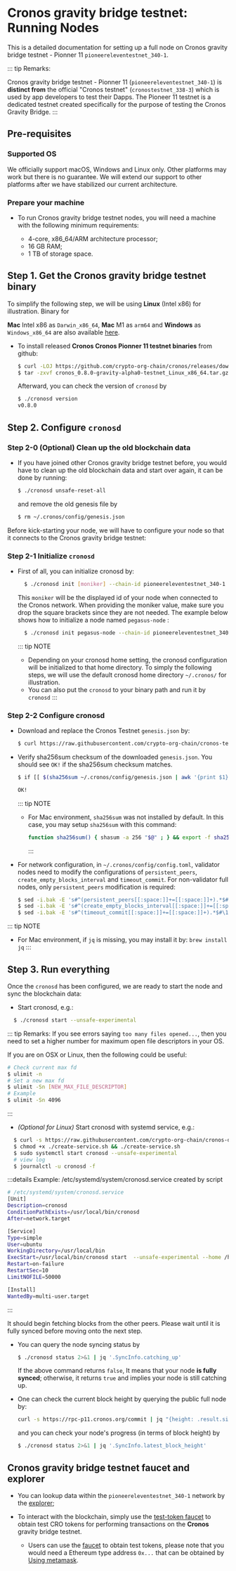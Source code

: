 # Cronos gravity bridge testnet: Running Nodes

This is a detailed documentation for setting up a full node on Cronos gravity bridge testnet - Pionner 11 `pioneereleventestnet_340-1`.

::: tip Remarks: 

Cronos gravity bridge testnet - Pionner 11 (`pioneereleventestnet_340-1`) is **distinct from** the official "Cronos testnet" (`cronostestnet_338-3`) which is used by app developers to test their Dapps. The Pioneer 11 testnet is a dedicated testnet created specifically for the purpose of testing the Cronos Gravity Bridge.
:::


## Pre-requisites

### Supported OS

We officially support macOS, Windows and Linux only. Other platforms may work but there is no guarantee. We will extend our support to other platforms after we have stabilized our current architecture.

### Prepare your machine

- To run Cronos gravity bridge testnet nodes, you will need a machine with the following minimum requirements:

  - 4-core, x86_64/ARM architecture processor;
  - 16 GB RAM;
  - 1 TB of storage space.

## Step 1. Get the Cronos gravity bridge testnet binary


To simplify the following step, we will be using **Linux** (Intel x86) for illustration. Binary for

**Mac** Intel x86 as `Darwin_x86_64`, **Mac** M1 as `arm64` and **Windows** as `Windows_x86_64` are also available [here](https://github.com/crypto-org-chain/cronos/releases/tag/v0.8.0-gravity-alpha0).

- To install released **Cronos Cronos Pionner 11 testnet binaries** from github:

  ```bash
  $ curl -LOJ https://github.com/crypto-org-chain/cronos/releases/download/v0.8.0-gravity-alpha0/cronos_0.8.0-gravity-alpha0-testnet_Linux_x86_64.tar.gz
  $ tar -zxvf cronos_0.8.0-gravity-alpha0-testnet_Linux_x86_64.tar.gz
  ```

  Afterward, you can check the version of `cronosd` by

  ```bash
  $ ./cronosd version
  v0.8.0
  ```

## Step 2. Configure `cronosd`

### Step 2-0 (Optional) Clean up the old blockchain data

- If you have joined other Cronos gravity bridge testnet before, you would have to clean up the old blockchain data and start over again, it can be done by running:

  ```bash
  $ ./cronosd unsafe-reset-all
  ```

  and remove the old genesis file by

  ```bash
  $ rm ~/.cronos/config/genesis.json
  ```

Before kick-starting your node, we will have to configure your node so that it connects to the Cronos gravity bridge testnet:

### Step 2-1 Initialize `cronosd`

- First of all, you can initialize cronosd by:

  ```bash
    $ ./cronosd init [moniker] --chain-id pioneereleventestnet_340-1
  ```

  This `moniker` will be the displayed id of your node when connected to the Cronos network.
  When providing the moniker value, make sure you drop the square brackets since they are not needed.
  The example below shows how to initialize a node named `pegasus-node` :

  ```bash
    $ ./cronosd init pegasus-node --chain-id pioneereleventestnet_340-1
  ```

  ::: tip NOTE

  - Depending on your cronosd home setting, the cronosd configuration will be initialized to that home directory. To simply the following steps, we will use the default cronosd home directory `~/.cronos/` for illustration.
  - You can also put the `cronosd` to your binary path and run it by `cronosd`
    :::

### Step 2-2 Configure cronosd

- Download and replace the Cronos Testnet `genesis.json` by:

  ```bash
  $ curl https://raw.githubusercontent.com/crypto-org-chain/cronos-testnets/main/pioneereleventestnet_340-1/genesis.json > ~/.cronos/config/genesis.json
  ```

- Verify sha256sum checksum of the downloaded `genesis.json`. You should see `OK!` if the sha256sum checksum matches.

  ```bash
  $ if [[ $(sha256sum ~/.cronos/config/genesis.json | awk '{print $1}') = "350b4d14d38d37b1f60b340bcb6c05cc1e0980811e2153fdef29a6530bd3d952" ]]; then echo "OK"; else echo "MISMATCHED"; fi;

  OK!
  ```

  ::: tip NOTE

  - For Mac environment, `sha256sum` was not installed by default. In this case, you may setup `sha256sum` with this command:

    ```bash
    function sha256sum() { shasum -a 256 "$@" ; } && export -f sha256sum
    ```

    :::


- For network configuration, in `~/.cronos/config/config.toml`, validator nodes need to modify the configurations of `persistent_peers`, `create_empty_blocks_interval` and `timeout_commit`. For non-validator full nodes, only `persistent_peers` modification is required:
  ```bash
  $ sed -i.bak -E 's#^(persistent_peers[[:space:]]+=[[:space:]]+).*$#\1"0d5cf1394a1cfde28dc8f023567222abc0f47534@52.74.82.209:26656,04f43116b4c6c70054d9c2b7485383df5b1ed1da@52.76.110.186:26656"#' ~/.cronos/config/config.toml
  $ sed -i.bak -E 's#^(create_empty_blocks_interval[[:space:]]+=[[:space:]]+).*$#\1"5s"#' ~/.cronos/config/config.toml
  $ sed -i.bak -E 's#^(timeout_commit[[:space:]]+=[[:space:]]+).*$#\1"5s"#' ~/.cronos/config/config.toml
  ```

::: tip NOTE

- For Mac environment, if `jq` is missing, you may install it by: `brew install jq`
  :::

## Step 3. Run everything


Once the `cronosd` has been configured, we are ready to start the node and sync the blockchain data:

- Start cronosd, e.g.:

```bash
  $ ./cronosd start --unsafe-experimental
```

::: tip Remarks:
If you see errors saying `too many files opened...`, then you need to set a higher number for maximum open file descriptors in your OS.

If you are on OSX or Linux, then the following could be useful:

```bash
# Check current max fd
$ ulimit -n
# Set a new max fd
$ ulimit -Sn [NEW_MAX_FILE_DESCRIPTOR]
# Example
$ ulimit -Sn 4096
```

:::

- _(Optional for Linux)_ Start cronosd with systemd service, e.g.:

```bash
  $ curl -s https://raw.githubusercontent.com/crypto-org-chain/cronos-docs/master/systemd/create-service.sh -o create-service.sh && curl -s https://raw.githubusercontent.com/crypto-org-chain/cronos-docs/master/systemd/cronosd.service.template -o cronosd.service.template
  $ chmod +x ./create-service.sh && ./create-service.sh
  $ sudo systemctl start cronosd --unsafe-experimental
  # view log
  $ journalctl -u cronosd -f
```

:::details Example: /etc/systemd/system/cronosd.service created by script

```bash
# /etc/systemd/system/cronosd.service
[Unit]
Description=cronosd
ConditionPathExists=/usr/local/bin/cronosd
After=network.target

[Service]
Type=simple
User=ubuntu
WorkingDirectory=/usr/local/bin
ExecStart=/usr/local/bin/cronosd start  --unsafe-experimental --home /home/ubuntu/.cronos
Restart=on-failure
RestartSec=10
LimitNOFILE=50000

[Install]
WantedBy=multi-user.target
```

:::

It should begin fetching blocks from the other peers. Please wait until it is fully synced before moving onto the next step.

- You can query the node syncing status by

  ```bash
  $ ./cronosd status 2>&1 | jq '.SyncInfo.catching_up'
  ```

  If the above command returns `false`, It means that your node **is fully synced**; otherwise, it returns `true` and implies your node is still catching up.

- One can check the current block height by querying the public full node by:

  ```bash
  curl -s https://rpc-p11.cronos.org/commit | jq "{height: .result.signed_header.header.height}"
  ```

  and you can check your node's progress (in terms of block height) by

  ```bash
  $ ./cronosd status 2>&1 | jq '.SyncInfo.latest_block_height'
  ```

## Cronos gravity bridge testnet faucet and explorer

- You can lookup data within the `pioneereleventestnet_340-1` network by the [explorer](https://cronos.org/explorer/pioneer11);

- To interact with the blockchain, simply use the [test-token faucet](https://cronos.org/pioneer11-faucet) to obtain test CRO tokens for performing transactions on the **Cronos** gravity bridge testnet.

  - Users can use the [faucet](https://cronos.org/pioneer11-faucet) to obtain test tokens, please note that you would need a Ethereum type address `0x...` that can be obtained by [Using metamask](./metamask.md#using-metamask-on-cronos-gravity-birdge-testnet-pionner-11).

